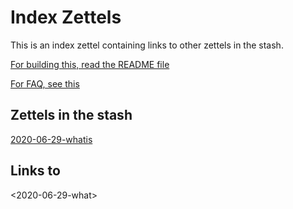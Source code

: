 # Index Zettels

This is an index zettel containing links to other zettels in the stash. 

[For building this, read the README file](README)

[For FAQ, see this](faq)


## Zettels in the stash
[2020-06-29-whatis](2020-06-29-what)

## Links to
<2020-06-29-what>
